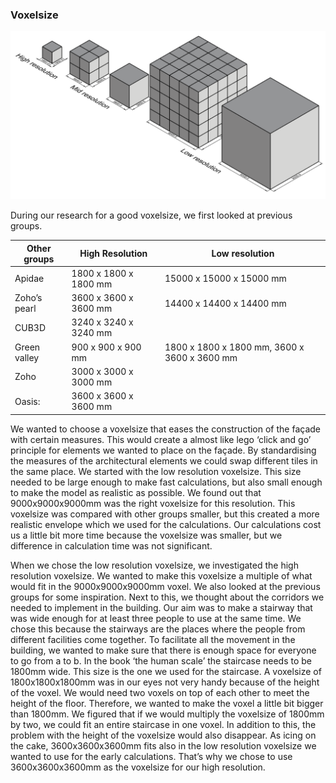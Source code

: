 ### Voxelsize

![voxelsizes](../img/a2/Voxelsize.png)

During our research for a good voxelsize, we first looked at previous groups. 

Other groups | High Resolution | Low resolution
---------|---------|---------
Apidae | 1800 x 1800 x 1800 mm | 15000 x 15000 x 15000 mm
Zoho’s pearl | 3600 x 3600 x 3600 mm | 14400 x 14400 x 14400 mm
CUB3D | 3240 x 3240 x 3240 mm	
Green valley | 900 x 900 x 900 mm | 1800 x 1800 x 1800 mm, 3600 x 3600 x 3600 mm
Zoho | 3000 x 3000 x 3000 mm
Oasis: | 3600 x 3600 x 3600 mm

We wanted to choose a voxelsize that eases the construction of the façade with certain measures. This would create a almost like lego ‘click and go’ principle for elements we wanted to place on the façade. By standardising the measures of the architectural elements we could swap different tiles in the same place. We started with the low resolution voxelsize. This size needed to be large enough to make fast calculations, but also small enough to make the model as realistic as possible. We found out that 9000x9000x9000mm was the right voxelsize for this resolution. This voxelsize was compared with other groups smaller, but this created a more realistic envelope which we used for the calculations. Our calculations cost us a little bit more time because the voxelsize was smaller, but we difference in calculation time was not significant. 

When we chose the low resolution voxelsize, we investigated the high resolution voxelsize. We wanted to make this voxelsize a multiple of what would fit in the 9000x9000x9000mm voxel. We also looked at the previous groups for some inspiration. Next to this, we thought about the corridors we needed to implement in the building. Our aim was to make a stairway that was wide enough for at least three people to use at the same time. We chose this because the stairways are the places where the people from different facilities come together. To facilitate all the movement in the building, we wanted to make sure that there is enough space for everyone to go from a to b. In the book ‘the human scale’ the staircase needs to be 1800mm wide. This size is the one we used for the staircase. A voxelsize of 1800x1800x1800mm was in our eyes not very handy because of the height of the voxel. We would need two voxels on top of each other to meet the height of the floor. Therefore, we wanted to make the voxel a little bit bigger than 1800mm. We figured that if we would multiply the voxelsize of 1800mm by two, we could fit an entire staircase in one voxel. In addition to this, the problem with the height of the voxelsize would also disappear. As icing on the cake, 3600x3600x3600mm fits also in the low resolution voxelsize we wanted to use for the early calculations. That’s why we chose to use 3600x3600x3600mm as the voxelsize for our high resolution. 
